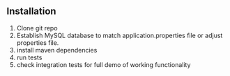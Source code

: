 ## Installation
1. Clone git repo
2. Establish MySQL database to match application.properties file or adjust properties file.
3. install maven dependencies
4. run tests
5. check integration tests for full demo of working functionality
